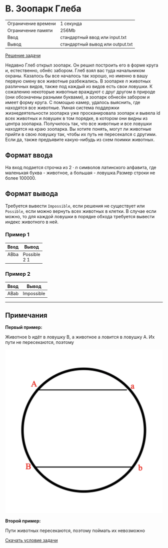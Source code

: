 # B. Зоопарк Глеба

<table>
    <tr>
        <td>Ограничение времени</td>
        <td>1 секунда</td>
    </tr>
    <tr>
        <td>Ограничение памяти</td>
        <td>256Mb</td>
    </tr>
    <tr>
        <td>Ввод</td>
        <td>стандартный ввод или input.txt</td>
    </tr>
    <tr>
        <td>Вывод</td>
        <td>стандартный вывод или output.txt</td>
    </tr>
</table>

[Решение задачи](./solution.cpp)

Недавно Глеб открыл зоопарк. Он решил построить его в форме круга и, естественно, обнёс забором. Глеб взял вас туда начальником охраны. Казалось бы все началось так хорошо, но именно в вашу первую смену все животные разбежались. В зоопарке $n$ животных различных видов, также под каждый из видов есть свои ловушки. К сожалению некоторые животные враждуют с друг другом в природе (они обозначены разными буквами), а зоопарк обнесён забором и имеет форму круга. С помощью камер, удалось выяснить, где находятся все животные. Умная система поддержки жизнедеятельности зоопарка уже просканировала зоопарк и вывела id всех животных и ловушек в том порядке, в котором они видны из центра зоопарка. Получилось так, что все животные и все ловушки находятся на краю зоопарка. Вы хотите понять, могут ли животные прийти в свою ловушку так, чтобы их путь не пересекался с другими. Если да, также предъявите какую-нибудь из схем поимки животных.


## Формат ввода

На вход подается строчка из $2 ⋅ n$ символов латинского алфавита, где маленькая буква - животное, а большая - ловушка.Размер строки не более $100000$.

## Формат вывода

Требуется вывести `Impossible`, если решения не существует или `Possible`, если можно вернуть всех животных в клетки.
В случае если можно, то для каждой ловушки в порядке обхода требуется вывести индекс животного в ней.


### Пример 1

| Ввод | Вывод |
| -- | -- |
| ABba<br><br> | Possible<br>2 1 |


### Пример 2

| Ввод | Вывод |
| -- | -- |
| ABab | Impossible |


---

## Примечания

**Первый пример:**

Животное b идёт в ловушку B, а животное a ловится в ловушку A. Их пути не пересекаются, поэтому

![Рисунок](./statement-image.png)

**Второй пример:**

Пути животных пересекаются, поэтому поймать их невозможно

[Скачать условие задачи](https://contest.yandex.ru/contest/35179/download/B/)
